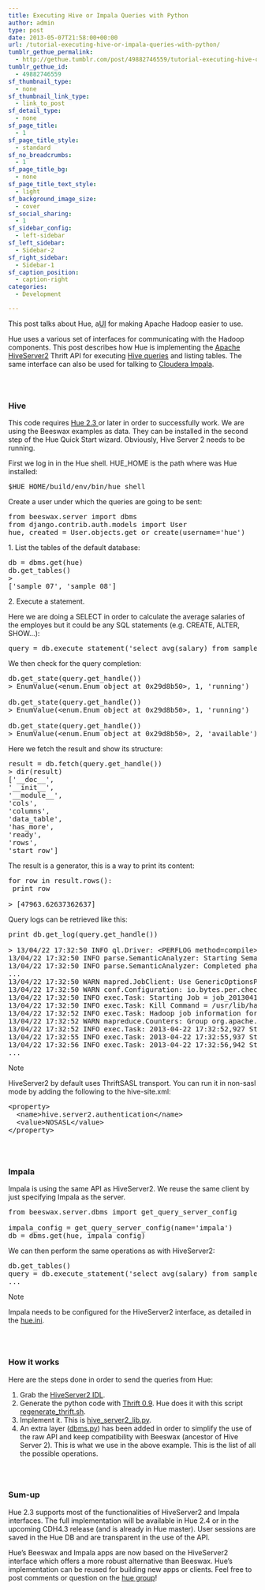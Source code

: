 ```yaml
---
title: Executing Hive or Impala Queries with Python
author: admin
type: post
date: 2013-05-07T21:58:00+00:00
url: /tutorial-executing-hive-or-impala-queries-with-python/
tumblr_gethue_permalink:
  - http://gethue.tumblr.com/post/49882746559/tutorial-executing-hive-or-impala-queries-with-python
tumblr_gethue_id:
  - 49882746559
sf_thumbnail_type:
  - none
sf_thumbnail_link_type:
  - link_to_post
sf_detail_type:
  - none
sf_page_title:
  - 1
sf_page_title_style:
  - standard
sf_no_breadcrumbs:
  - 1
sf_page_title_bg:
  - none
sf_page_title_text_style:
  - light
sf_background_image_size:
  - cover
sf_social_sharing:
  - 1
sf_sidebar_config:
  - left-sidebar
sf_left_sidebar:
  - Sidebar-2
sf_right_sidebar:
  - Sidebar-1
sf_caption_position:
  - caption-right
categories:
  - Development

---
```

<p id="docs-internal-guid-3030a9d6-8100-9572-805c-bc5817743118">
  <span>This post talks about Hue, a</span><a href="https://gethue.com"><span>UI</span></a><span> for making Apache Hadoop easier to use.</span>
</p>

<span>Hue uses a various set of interfaces for communicating with the Hadoop components. This post describes how Hue is implementing the </span>[Apache HiveServer2][1] <span>Thrift API for executing </span>[Hive queries][2] <span>and listing tables. The same interface can also be used for talking to </span>[Cloudera Impala][3]<span>.</span>

### <span> </span>

### <span>Hive</span>

<span>This code requires </span>[Hue 2.3 ][4]<span>or later in order to successfully work. We are using the Beeswax examples as data. They can be installed in the second step of the Hue Quick Start wizard. Obviously, Hive Server 2 needs to be running.</span>

<span>First we log in in the Hue shell. HUE_HOME is the path where was Hue installed:</span>

<pre class="code">$HUE_HOME/build/env/bin/hue shell</pre>

<span>Create a user under which the queries are going to be sent:</span>

<pre class="code">from beeswax.server import dbms
from django.contrib.auth.models import User
hue, created = User.objects.get_or_create(username='hue')</pre>

<span>1. List the tables of the default database:</span>

<pre class="code">db = dbms.get(hue)
db.get_tables()
&gt;
['sample_07', 'sample_08']</pre>

<span>2. Execute a statement. </span>

<span>Here we are doing a SELECT in order to calculate the average salaries of the employes but it could be any SQL statements (e.g. CREATE, ALTER, SHOW…):</span>

<pre class="code">query = db.execute_statement('select avg(salary) from sample_07')</pre>

<span>We then check for the query completion:</span>

<pre class="code">db.get_state(query.get_handle())
&gt; EnumValue(&lt;enum.Enum object at 0x29d8b50&gt;, 1, 'running')

db.get_state(query.get_handle())
&gt; EnumValue(&lt;enum.Enum object at 0x29d8b50&gt;, 1, 'running')

db.get_state(query.get_handle())
&gt; EnumValue(&lt;enum.Enum object at 0x29d8b50&gt;, 2, 'available')</pre>

<span>Here we fetch the result and show its structure:</span>

<pre class="code">result = db.fetch(query.get_handle())
&gt; dir(result)
['__doc__',
'__init__',
'__module__',
'cols',
'columns',
'data_table',
'has_more',
'ready',
'rows',
'start_row']</pre>

<span>The result is a generator, this is a way to print its content:</span>

<pre class="code">for row in result.rows():
 print row

&gt; [47963.62637362637]</pre>

<span>Query logs can be retrieved like this:</span>

<pre class="code">print db.get_log(query.get_handle())

&gt; 13/04/22 17:32:50 INFO ql.Driver: &lt;PERFLOG method=compile&gt;
13/04/22 17:32:50 INFO parse.SemanticAnalyzer: Starting Semantic Analysis
13/04/22 17:32:50 INFO parse.SemanticAnalyzer: Completed phase 1 of Semantic Analysis
...
13/04/22 17:32:50 WARN mapred.JobClient: Use GenericOptionsParser for parsing the arguments. Applications should implement Tool for the same.
13/04/22 17:32:50 WARN conf.Configuration: io.bytes.per.checksum is deprecated. Instead, use dfs.bytes-per-checksum
13/04/22 17:32:50 INFO exec.Task: Starting Job = job_201304170951_0028, Tracking URL = http://localhost:50030/jobdetails.jsp?jobid=job_201304170951_0028
13/04/22 17:32:50 INFO exec.Task: Kill Command = /usr/lib/hadoop/bin/hadoop job  -kill job_201304170951_0028
13/04/22 17:32:52 INFO exec.Task: Hadoop job information for Stage-1: number of mappers: 1; number of reducers: 1
13/04/22 17:32:52 WARN mapreduce.Counters: Group org.apache.hadoop.mapred.Task$Counter is deprecated. Use org.apache.hadoop.mapreduce.TaskCounter instead
13/04/22 17:32:52 INFO exec.Task: 2013-04-22 17:32:52,927 Stage-1 map = 0%,  reduce = 0%
13/04/22 17:32:55 INFO exec.Task: 2013-04-22 17:32:55,937 Stage-1 map = 100%,  reduce = 0%, Cumulative CPU 0.66 sec
13/04/22 17:32:56 INFO exec.Task: 2013-04-22 17:32:56,942 Stage-1 map = 100%,  reduce = 0%, Cumulative CPU 0.66 sec
...</pre>

<span>Note</span>

<span>HiveServer2 by default uses ThriftSASL transport. You can run it in non-sasl mode by adding the following to the hive-site.xml:</span>

<pre class="code">&lt;property&gt;
  &lt;name&gt;hive.server2.authentication&lt;/name&gt;
  &lt;value&gt;NOSASL&lt;/value&gt;
&lt;/property&gt;</pre>

### <span> </span>

### <span>Impala</span>

<span>Impala is using the same API as HiveServer2. We reuse the same client by just specifying Impala as the server.</span>

<pre class="code">from beeswax.server.dbms import get_query_server_config

impala_config = get_query_server_config(name='impala')
db = dbms.get(hue, impala_config)</pre>

<span>We can then perform the same operations as with HiveServer2:</span>

<pre class="code">db.get_tables()
query = db.execute_statement('select avg(salary) from sample_07')
...</pre>

<span>Note</span>

<span>Impala needs to be configured for the HiveServer2 interface, as detailed in the </span>[<span>hue.ini</span>][5]<span>.</span>

### <span> </span>

### <span>How it works</span>

<span>Here are the steps done in order to send the queries from Hue:</span>

  1. <span>Grab the </span>[<span>HiveServer2 IDL</span>][6]<span>.</span>
  2. <span>Generate the python code with </span>[<span>Thrift 0.9</span>][7]<span>. Hue does it with this script </span>[<span>regenerate_thrift.sh</span>][8]<span>.</span>
  3. <span>Implement it. This is </span>[<span>hive_server2_lib.py</span>][9]<span>.</span>
  4. <span>An extra layer (</span>[<span>dbms.py</span>][10]<span>) has been added in order to simplify the use of the raw API and keep compatibility with Beeswax (ancestor of Hive Server 2). This is what we use in the above example. This is the list of all the possible operations.</span>

### <span> </span>

### <span>Sum-up</span>

<span>Hue 2.3 supports most of the functionalities of HiveServer2 and Impala interfaces. The full implementation will be available in Hue 2.4 or in the upcoming CDH4.3 release (and is already in Hue master). User sessions are saved in the Hue DB and are transparent in the use of the API.</span>

<span>Hue’s Beeswax and Impala apps are now based on the HiveServer2 interface which offers a more robust alternative than Beeswax. Hue’s implementation can be reused for building new apps or clients. Feel free to post comments or question on the </span>[hue group][11]<span>!</span>

 [1]: http://hive.apache.org/
 [2]: http://blog.cloudera.com/blog/2013/04/demo-analyzing-data-with-hue-and-hive/
 [3]: http://cloudera.com/content/cloudera/en/campaign/introducing-impala.html
 [4]: http://blog.cloudera.com/blog/2013/04/whats-new-in-hue-2-3/
 [5]: https://github.com/cloudera/hue/blob/branch-2.3/desktop/conf.dist/hue.ini#L432
 [6]: http://svn.apache.org/viewvc/hive/branches/branch-0.11/service/if/TCLIService.thrift?view=markup
 [7]: http://thrift.apache.org/
 [8]: https://github.com/cloudera/hue/blob/master/apps/beeswax/regenerate_thrift.sh
 [9]: https://github.com/cloudera/hue/blob/master/apps/beeswax/src/beeswax/server/hive_server2_lib.py
 [10]: https://github.com/cloudera/hue/blob/master/apps/beeswax/src/beeswax/server/dbms.py
 [11]: http://groups.google.com/a/cloudera.org/group/hue-user

